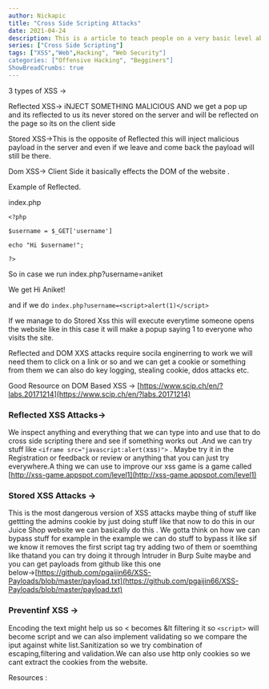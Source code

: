 ```yaml
---
author: Nickapic
title: "Cross Side Scripting Attacks"
date: 2021-04-24
description: This is a article to teach people on a very basic level about how to use Nessus and list some resources to learn and practice with this tool.
series: ["Cross Side Scripting"]
tags: ["XSS","Web",Hacking", "Web Security"]
categories: ["Offensive Hacking", "Begginers"]
ShowBreadCrumbs: true
--- 
```


3 types of XSS →

Reflected XSS→ iNJECT SOMETHING MALICIOUS AND we get a pop up and its reflected to us its never stored on the server and will be reflected on the page so its on the client side

Stored XSS→This is the opposite of Reflected this will inject malicious payload in the server and even if we leave and come back the payload will still be there.

Dom XSS→ Client Side it basically effects the DOM of the website .

Example of Reflected. 

index.php 

```
<?php

$username = $_GET['username']

echo "Hi $username!";

?>
```
So in case we run index.php?username=aniket 

We get Hi Aniket!

and if we do `index.php?username=<script>alert(1)</script>`

If we manage to do Stored Xss this will execute everytime someone opens the website like in this case it will make a popup saying 1 to everyone who visits the site.

Reflected and DOM XXS attacks require socila enginerring to work we will need them to click on a link or so and we can get a cookie or something from them we can also do key logging, stealing cookie, ddos attacks etc.

Good Resource on DOM Based XSS → [https://www.scip.ch/en/?labs.20171214](https://www.scip.ch/en/?labs.20171214)

### Reflected XSS Attacks→

We inspect anything and everything that we can type into and use that to do cross side scripting there and see if something works out .And we can try stuff like `<iframe src="javascript:alert(`xss`)">` . Maybe try it in the Registration or feedback or review or anything that you can just try everywhere.A thing we can use to improve our xss game is a game called [http://xss-game.appspot.com/level1](http://xss-game.appspot.com/level1)

### Stored XSS Attacks →

This is the most dangerous version of XSS attacks maybe thing of stuff like gettting the admins cookie by just doing stuff like that now to do this in our Juice Shop website we can basically do this . We gotta think on how we can bypass stuff for example in the example we can do stuff to bypass it like sif we know it removes the first script tag try adding two of them or soemthing like thatand you can try doing it through Intruder in Burp Suite maybe and you can get payloads from github like this one below→[https://github.com/pgaijin66/XSS-Payloads/blob/master/payload.txt](https://github.com/pgaijin66/XSS-Payloads/blob/master/payload.txt)

### Preventinf XSS →

Encoding the text might help us so < becomes &lt filtering it so `<script>` will become script and we can also implement validating so we compare the iput against white list.Sanitization so we try combination of escaping,filtering and validation.We can also use http only cookies so we cant extract the cookies from the website.

Resources : 
